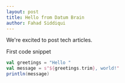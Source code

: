 ```yaml
---
layout: post
title: Hello from Datum Brain
author: Fahad Siddiqui
---
```


We're excited to post tech articles.

First code snippet

```scala
val greetings = "Hello "
val message = s"${greetings.trim}, world!"
println(message)
```
